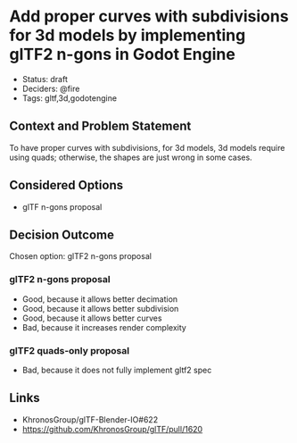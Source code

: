 # Add proper curves with subdivisions for 3d models by implementing glTF2 n-gons in Godot Engine

- Status: draft
- Deciders: @fire
- Tags: gltf,3d,godotengine

## Context and Problem Statement

To have proper curves with subdivisions, for 3d models, 3d models require using quads; otherwise, the shapes are just wrong in some cases. 

## Considered Options

- glTF n-gons proposal

## Decision Outcome

Chosen option: glTF2 n-gons proposal

### glTF2 n-gons proposal

- Good, because it allows better decimation
- Good, because it allows better subdivision
- Good, because it allows better curves
- Bad, because it increases render complexity

### glTF2 quads-only proposal

- Bad, because it does not fully implement gltf2 spec

## Links <!-- optional -->

- KhronosGroup/glTF-Blender-IO#622
- https://github.com/KhronosGroup/glTF/pull/1620
